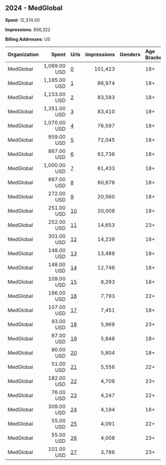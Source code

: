 ## 2024 - MedGlobal 
**Spent**: 12,374.00

**Impressions**: 856,322

**Billing Addresses**: US

|Organization|Spent|Urls|Impressions|Genders|Age Brackets|Country Codes|
|:---|---:|:---|---:|:---|:---|:---|
|MedGlobal|1,069.00 USD|[0](https://www.snap.com/political-ads/asset/817441a9ef9882055df34c970e448663a8a8720c1f5603b7124273f870a7e978?mediaType=png)|101,423||18+|united states|
|MedGlobal|1,185.00 USD|[1](https://www.snap.com/political-ads/asset/4f524f2913b384cde3aaba9346bb3f54fd7562f4c3c5413ecb7671b7bfbed0d2?mediaType=jpg)|86,974||18+|united states|
|MedGlobal|1,153.00 USD|[2](https://www.snap.com/political-ads/asset/c52de0f0dc2f49c7a23059aa446414774ee3e74ce240009e1d87fc2db231d9ef?mediaType=jpg)|83,583||18+|united states|
|MedGlobal|1,351.00 USD|[3](https://www.snap.com/political-ads/asset/c448d0b48ddab12bd3c493b25e66e19af80d902d39c6aa3d2eedc07b51cfbe5f?mediaType=jpg)|83,410||18+|united states|
|MedGlobal|1,070.00 USD|[4](https://www.snap.com/political-ads/asset/4f524f2913b384cde3aaba9346bb3f54fd7562f4c3c5413ecb7671b7bfbed0d2?mediaType=jpg)|76,597||18+|united states|
|MedGlobal|959.00 USD|[5](https://www.snap.com/political-ads/asset/b4d98426242c3bc20fe9c5f3dfc40f738c02cf25b8d206adae033f66bf03d3bb?mediaType=jpg)|72,045||18+|united states|
|MedGlobal|867.00 USD|[6](https://www.snap.com/political-ads/asset/b4d98426242c3bc20fe9c5f3dfc40f738c02cf25b8d206adae033f66bf03d3bb?mediaType=jpg)|62,736||18+|united states|
|MedGlobal|1,000.00 USD|[7](https://www.snap.com/political-ads/asset/c448d0b48ddab12bd3c493b25e66e19af80d902d39c6aa3d2eedc07b51cfbe5f?mediaType=jpg)|61,433||18+|united states|
|MedGlobal|867.00 USD|[8](https://www.snap.com/political-ads/asset/c52de0f0dc2f49c7a23059aa446414774ee3e74ce240009e1d87fc2db231d9ef?mediaType=jpg)|60,676||18+|united states|
|MedGlobal|272.00 USD|[9](https://www.snap.com/political-ads/asset/5e567416e935ee116314f9720a1b54a645676c3d7ebe64be50d08c2a7aa9ba19?mediaType=jpg)|20,560||18+|united states|
|MedGlobal|251.00 USD|[10](https://www.snap.com/political-ads/asset/5e567416e935ee116314f9720a1b54a645676c3d7ebe64be50d08c2a7aa9ba19?mediaType=jpg)|20,009||18+|united states|
|MedGlobal|252.00 USD|[11](https://www.snap.com/political-ads/asset/b40206c85ccb179a3ecc8ddde1c216593559506d7ae33eca4e3c4445e15c22f8?mediaType=png)|14,653||23+|united states|
|MedGlobal|301.00 USD|[12](https://www.snap.com/political-ads/asset/5aad1053ae59b60407f25d1ebe82e7ebce5f2cf9c044e563a114f449be69b501?mediaType=png)|14,239||18+|canada|
|MedGlobal|148.00 USD|[13](https://www.snap.com/political-ads/asset/5aa29099a13e42741f59ed9f539a4e96f5ba99a6b2930288fcf7028d52f9c386?mediaType=png)|13,489||18+|united states|
|MedGlobal|148.00 USD|[14](https://www.snap.com/political-ads/asset/9eeaa2a07df04d947d3a547a1b1ee7e8b1fdbf834cc2e1a2cb4546821a7f5cc6?mediaType=png)|12,746||18+|united states|
|MedGlobal|109.00 USD|[15](https://www.snap.com/political-ads/asset/e7c71b57be84044948a54a6c00303b5bce79416acf9498023131a64be6a660f9?mediaType=jpg)|8,293||18+|united states|
|MedGlobal|166.00 USD|[16](https://www.snap.com/political-ads/asset/bc6fa0587a046607f83ee8c13cf7ab51028fe797bffe6424d9f747ae53e5c55f?mediaType=jpg)|7,793||22+|united states|
|MedGlobal|107.00 USD|[17](https://www.snap.com/political-ads/asset/dc7b63105c8be1e056c7c8a4126c6f1972801552694b909a4835866ad13a07de?mediaType=png)|7,451||18+|united states|
|MedGlobal|93.00 USD|[18](https://www.snap.com/political-ads/asset/5a5fd0d39354f55729f599e2fd0428ac2e3f865868c97387fe7bd010a69c4f15?mediaType=png)|5,969||23+|united states|
|MedGlobal|87.00 USD|[19](https://www.snap.com/political-ads/asset/e7c71b57be84044948a54a6c00303b5bce79416acf9498023131a64be6a660f9?mediaType=jpg)|5,848||18+|united states|
|MedGlobal|90.00 USD|[20](https://www.snap.com/political-ads/asset/6e1148505ed57f2d4fdd1369868422872f91cb7b8c326c02ef2871fe4931d3e7?mediaType=png)|5,804||18+|united states|
|MedGlobal|51.00 USD|[21](https://www.snap.com/political-ads/asset/89c62de5d0bb594c0b7e8f4e7c801bbc2bac75c16323a48d6cd5bb4000c65776?mediaType=jpg)|5,556||22+|united states|
|MedGlobal|182.00 USD|[22](https://www.snap.com/political-ads/asset/bcda78f50597e12b154ec2f03a43c5e737b680c114c1c03f8a12d8a8609766b5?mediaType=jpg)|4,709||23+|united states|
|MedGlobal|76.00 USD|[23](https://www.snap.com/political-ads/asset/1934814e0cd506d0f0d5e0c304b57d9a5d5f46d6d4dc098ae59bebc795310501?mediaType=jpg)|4,247||22+|united states|
|MedGlobal|309.00 USD|[24](https://www.snap.com/political-ads/asset/5aad1053ae59b60407f25d1ebe82e7ebce5f2cf9c044e563a114f449be69b501?mediaType=png)|4,194||18+|united states|
|MedGlobal|55.00 USD|[25](https://www.snap.com/political-ads/asset/79a660e41fe24e8a7aaac8f49053ed7c7ced66c143c7e9cdc456f815d50ecec4?mediaType=jpg)|4,091||22+|united states|
|MedGlobal|55.00 USD|[26](https://www.snap.com/political-ads/asset/5b418a90b11efeb849c69e01e37c42e4d8786522a30c2dbce810a17fa20e18c8?mediaType=png)|4,008||23+|united states|
|MedGlobal|101.00 USD|[27](https://www.snap.com/political-ads/asset/dba7362cbac85f6d494dd18c2605842da2c638c87f1d19891d3ecf0325a266a6?mediaType=jpg)|3,786||23+|united states|
